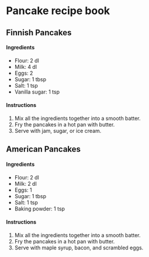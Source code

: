 # Pancake recipe book

<!-- The ingredients should be listed as a flat list and use metric units, e.g. grams and milliliters. -->

## Finnish Pancakes

#### Ingredients

- Flour: 2 dl
- Milk: 4 dl
- Eggs: 2
- Sugar: 1 tbsp
- Salt: 1 tsp
- Vanilla sugar: 1 tsp

#### Instructions

1. Mix all the ingredients together into a smooth batter.
2. Fry the pancakes in a hot pan with butter.
3. Serve with jam, sugar, or ice cream.

## American Pancakes

#### Ingredients

- Flour: 2 dl
- Milk: 2 dl
- Eggs: 1
- Sugar: 1 tbsp
- Salt: 1 tsp
- Baking powder: 1 tsp

#### Instructions

1. Mix all the ingredients together into a smooth batter.
2. Fry the pancakes in a hot pan with butter.
3. Serve with maple syrup, bacon, and scrambled eggs.